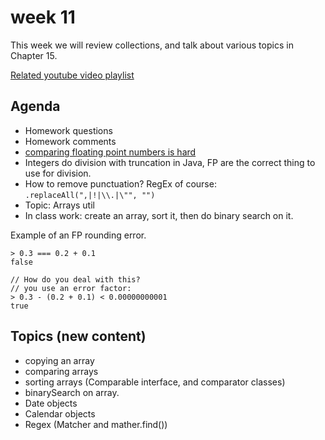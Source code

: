 # week 11

This week we will review collections, and talk about various topics in Chapter 15.

[Related youtube video playlist](https://www.youtube.com/playlist?list=PLWRvoIK5KFymKqKUPLkLySoZno9cUACHq)

## Agenda

 - Homework questions
 - Homework comments
  - [comparing floating point numbers is hard](https://www.youtube.com/watch?v=PZRI1IfStY0)
  - Integers do division with truncation in Java, FP are the correct thing to use for division.
  - How to remove punctuation? RegEx of course: ```.replaceAll(",|!|\\.|\"", "")```
 - Topic: Arrays util
 - In class work: create an array, sort it, then do binary search on it.


Example of an FP rounding error.
```
> 0.3 === 0.2 + 0.1
false

// How do you deal with this?
// you use an error factor:
> 0.3 - (0.2 + 0.1) < 0.00000000001
true

```


## Topics (new content)

 - copying an array
 - comparing arrays
 - sorting arrays (Comparable interface, and comparator classes)
 - binarySearch on array.
 - Date objects
 - Calendar objects
 - Regex (Matcher and mather.find())
